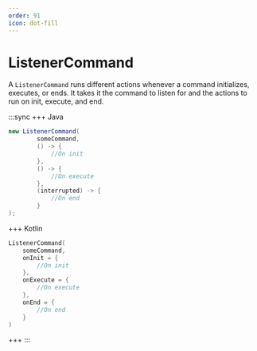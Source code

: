 ```yaml
---
order: 91
icon: dot-fill
---
```


# ListenerCommand

A `ListenerCommand` runs different actions whenever a command initializes, executes, or ends. It takes it the command to listen for and the actions to run on init, execute, and end.

:::sync
+++ Java
```java
new ListenerCommand(
        someCommand,
        () -> {
            //On init
        },
        () -> {
            //On execute
        },
        (interrupted) -> {
            //On end
        }
);
```
+++ Kotlin
```kotlin
ListenerCommand(
    someCommand,
    onInit = {
        //On init
    },
    onExecute = {
        //On execute
    },
    onEnd = {
        //On end
    }
)
```
+++
:::